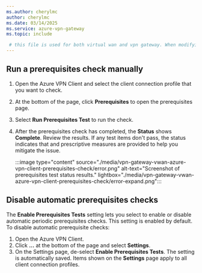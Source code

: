 ```yaml
---
ms.author: cherylmc
author: cherylmc
ms.date: 03/14/2025
ms.service: azure-vpn-gateway
ms.topic: include

 # this file is used for both virtual wan and vpn gateway. When modifying, make sure that your changes work for both environments.
---
```


## Run a prerequisites check manually

1. Open the Azure VPN Client and select the client connection profile that you want to check.
1. At the bottom of the page, click **Prerequisites** to open the prerequisites page.
1. Select **Run Prerequisites Test** to run the check.
1. After the prerequisites check has completed, the **Status** shows **Complete**. Review the results. If any test items don't pass, the status indicates that and prescriptive measures are provided to help you mitigate the issue.

    :::image type="content" source="./media/vpn-gateway-vwan-azure-vpn-client-prerequisites-check/error.png" alt-text="Screenshot of prerequisites test status results." lightbox="./media/vpn-gateway-vwan-azure-vpn-client-prerequisites-check/error-expand.png":::

## Disable automatic prerequisites checks

The **Enable Prerequisites Tests** setting lets you select to enable or disable automatic periodic prerequisites checks. This setting is enabled by default. To disable automatic prerequisite checks:

1. Open the Azure VPN Client.
1. Click **...** at the bottom of the page and select **Settings**.
1. On the Settings page, de-select **Enable Prerequisites Tests**. The setting is automatically saved. Items shown on the **Settings** page apply to all client connection profiles.
